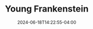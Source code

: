 ---
title: Young Frankenstein
Theatre: Spotlight Events Center
Venue: Spotlight Events Center
Season: 
date: 2024-06-18T14:22:55-04:00
opening_date: 2024-10-04
closing_date: 2024-11-02
showtimes:
- 2024-10-04 19:00:00
- 2024-10-05 12:00:00
- 2024-10-05 19:00:00
- 2024-10-11 19:00:00
- 2024-10-12 12:00:00
- 2024-10-12 19:00:00
- 2024-10-17 12:00:00
- 2024-10-18 19:00:00
- 2024-10-19 12:00:00
- 2024-10-19 19:00:00
- 2024-10-25 19:00:00
- 2024-10-26 12:00:00
- 2024-10-26 19:00:00
- 2024-10-31 19:00:00
- 2024-11-01 19:00:00
- 2024-11-02 12:00:00
- 2024-11-02 19:00:00
featured_image: 2024-Young-Frankenstein.webp
featured_image_alt: "Promotional poster for 'Young Frankenstein' with the title in electrified letters against a spooky blue background."
featured_image_caption: "Join the hilarity in 'Young Frankenstein', a monstrous comedy that electrifies with laughter and mischief."
playbill:
Website: 
Tickets: 
cast:
- Dr. Frederick Frankenstein: Andy Kanies
- The Monster: Bob O'Hara
- Igor: Curtis Reed
- Elizabeth Benning: Olivia Loucks
- Frau Blücher: Summer Acton
- Inspector Kemp/The Hermit: Dylan Renfrow
- Inga: Kaylee Byers
- Ziggy/Victor von Frankenstein: Alexander Loucks
- Ensemble:
  - Allyn Bessee
  - Elizabeth Ann Bradford
  - Via Grendzinski
  - James Arthur Lopez 
  - Corinna Temple
  - Nahum Hagos
crew:
- Director/Choreographer: Curtis Reed
- Stage Manager/Lighting Designer: C. Neil Davenport 
- Musical Director: Marvin Lovett
- Props Master: Corinna Temple
- Costume Designer: Curtis Reed
- Costume Creation: Diana Gallemore
- Technical Director: Andy Kanies
- Special Makeup: Curtis Reed
- Set Design/Construction:
  - Andy Kanies
  - Mathew Turnage
  - C. Neil Davenport 
  - Curtis Reed
  - Cameron Renfrow
orchestra:
Description: "Delve into this monstrously funny adaptation of Mel Brooks’ classic film, where a young scientist inherits his grandfather's legacy and a zany castle full of eccentrics."
---